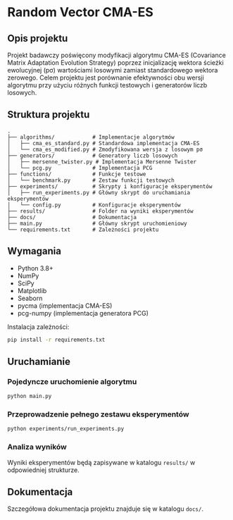 # Random Vector CMA-ES

## Opis projektu

Projekt badawczy poświęcony modyfikacji algorytmu CMA-ES (Covariance Matrix Adaptation Evolution Strategy) poprzez inicjalizację wektora ścieżki ewolucyjnej (pσ) wartościami losowymi zamiast standardowego wektora zerowego. Celem projektu jest porównanie efektywności obu wersji algorytmu przy użyciu różnych funkcji testowych i generatorów liczb losowych.

## Struktura projektu

```
.
├── algorithms/            # Implementacje algorytmów
│   ├── cma_es_standard.py # Standardowa implementacja CMA-ES
│   └── cma_es_modified.py # Zmodyfikowana wersja z losowym pσ
├── generators/            # Generatory liczb losowych
│   ├── mersenne_twister.py # Implementacja Mersenne Twister
│   └── pcg.py             # Implementacja PCG
├── functions/             # Funkcje testowe
│   └── benchmark.py       # Zestaw funkcji testowych
├── experiments/           # Skrypty i konfiguracje eksperymentów
│   ├── run_experiments.py # Główny skrypt do uruchamiania eksperymentów
│   └── config.py          # Konfiguracje eksperymentów
├── results/               # Folder na wyniki eksperymentów
├── docs/                  # Dokumentacja
├── main.py                # Główny skrypt uruchomieniowy
└── requirements.txt       # Zależności projektu
```

## Wymagania

- Python 3.8+
- NumPy
- SciPy
- Matplotlib
- Seaborn
- pycma (implementacja CMA-ES)
- pcg-numpy (implementacja generatora PCG)

Instalacja zależności:

```bash
pip install -r requirements.txt
```

## Uruchamianie

### Pojedyncze uruchomienie algorytmu

```bash
python main.py
```

### Przeprowadzenie pełnego zestawu eksperymentów

```bash
python experiments/run_experiments.py
```

### Analiza wyników

Wyniki eksperymentów będą zapisywane w katalogu `results/` w odpowiedniej strukturze.

## Dokumentacja

Szczegółowa dokumentacja projektu znajduje się w katalogu `docs/`.
